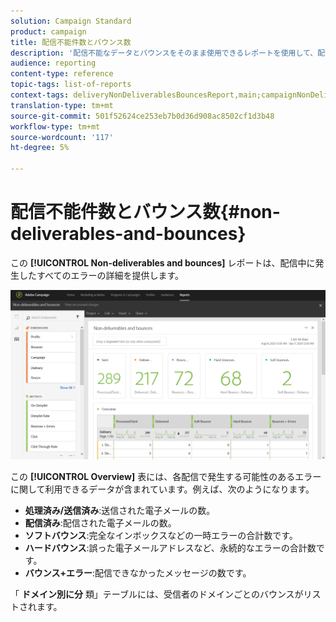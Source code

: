 ```yaml
---
solution: Campaign Standard
product: campaign
title: 配信不能件数とバウンス数
description: '配信不能なデータとバウンスをそのまま使用できるレポートを使用して、配信に発生した可能性のあるエラーについて学びます。 '
audience: reporting
content-type: reference
topic-tags: list-of-reports
context-tags: deliveryNonDeliverablesBouncesReport,main;campaignNonDeliverablesBouncesReport,main;programNonDeliverablesBouncesReport,main
translation-type: tm+mt
source-git-commit: 501f52624ce253eb7b0d36d908ac8502cf1d3b48
workflow-type: tm+mt
source-wordcount: '117'
ht-degree: 5%

---
```



# 配信不能件数とバウンス数{#non-deliverables-and-bounces}

この **[!UICONTROL Non-deliverables and bounces]** レポートは、配信中に発生したすべてのエラーの詳細を提供します。

![](assets/delivery_reports_7.png)

この **[!UICONTROL Overview]** 表には、各配信で発生する可能性のあるエラーに関して利用できるデータが含まれています。例えば、次のようになります。

* **処理済み/送信済み**:送信された電子メールの数。
* **配信済み**:配信された電子メールの数。
* **ソフトバウンス**:完全なインボックスなどの一時エラーの合計数です。
* **ハードバウンス**:誤った電子メールアドレスなど、永続的なエラーの合計数です。
* **バウンス+エラー**:配信できなかったメッセージの数です。

「 **ドメイン別に分** 類」テーブルには、受信者のドメインごとのバウンスがリストされます。
